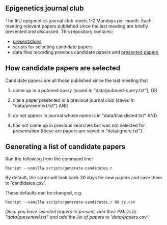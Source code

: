 ## Epigenetics journal club

The IEU epigenetics journal club meets 1-2 Mondays per month.
Each meeting relevant papers published since the last meeting are
briefly presented and discussed. This repository contains:
- [presentations](https://mrcieu.github.io/epigenetics-journal-club/)
- scripts for selecting candidate papers
- data files recording previous candidate papers and [presented papers](https://github.com/MRCIEU/epigenetics-journal-club/blob/main/data/papers.csv)

## How candidate papers are selected 

Candidate papers are all those published since the last meeting
that 

1. come up in a pubmed query (saved in "data/pubmed-query.txt"), OR

2. cite a paper presented in a previous journal club (saved in "data/presented.txt") AND

3. do not appear in  journal whose name is in "data/blacklisted.txt" AND

4. has not come up in previous searches but was not selected for
   presentation (these are papers are saved in "data/ignore.txt").


## Generating a list of candidate papers 

Run the following from the command line:

  ```
  Rscript --vanilla scripts/generate-candidates.r
  ```

By default, the script will look back 30 days for new papers
and save them to 'candidates.csv'.

These defaults can be changed, e.g.
  ```
  Rscript --vanilla scripts/generate-candidates.r 60 jc.csv
  ```

*Once you have selected papers to present, add their PMIDs to "data/presented.txt"
and add the list of papers to 'data/papers.csv'.*


